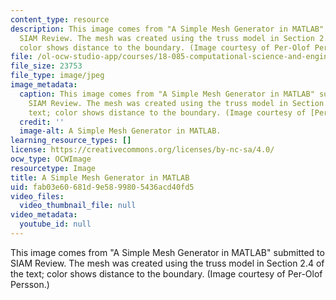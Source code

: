 ```yaml
---
content_type: resource
description: This image comes from "A Simple Mesh Generator in MATLAB" submitted to
  SIAM Review. The mesh was created using the truss model in Section 2.4 of the text;
  color shows distance to the boundary. (Image courtesy of Per-Olof Persson.)
file: /ol-ocw-studio-app/courses/18-085-computational-science-and-engineering-i-fall-2008/fab03e60681d9e5899805436acd40fd5_18-085f08-th.jpg
file_size: 23753
file_type: image/jpeg
image_metadata:
  caption: This image comes from "A Simple Mesh Generator in MATLAB" submitted to
    SIAM Review. The mesh was created using the truss model in Section 2.4 of the
    text; color shows distance to the boundary. (Image courtesy of [Per-Olof Persson](http://persson.berkeley.edu/index.html).)
  credit: ''
  image-alt: A Simple Mesh Generator in MATLAB.
learning_resource_types: []
license: https://creativecommons.org/licenses/by-nc-sa/4.0/
ocw_type: OCWImage
resourcetype: Image
title: A Simple Mesh Generator in MATLAB
uid: fab03e60-681d-9e58-9980-5436acd40fd5
video_files:
  video_thumbnail_file: null
video_metadata:
  youtube_id: null
---
```

This image comes from "A Simple Mesh Generator in MATLAB" submitted to SIAM Review. The mesh was created using the truss model in Section 2.4 of the text; color shows distance to the boundary. (Image courtesy of Per-Olof Persson.)